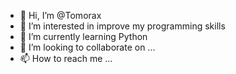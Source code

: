 - 👋 Hi, I’m @Tomorax
- 👀 I’m interested in improve my programming skills
- 🌱 I’m currently learning Python
- 💞️ I’m looking to collaborate on ...
- 📫 How to reach me ...

<!---
Tomorax/Tomorax is a ✨ special ✨ repository because its `README.md` (this file) appears on your GitHub profile.
You can click the Preview link to take a look at your changes.
--->
